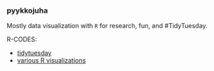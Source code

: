 ### pyykkojuha

Mostly data visualization with `R` for research, fun, and #TidyTuesday.

R-CODES: 
- [tidytuesday](https://github.com/pyykkojuha/tidytuesday)
- [various R visualizations](https://github.com/pyykkojuha/R)

<!--
**pyykkojuha/pyykkojuha** is a ✨ _special_ ✨ repository because its `README.md` (this file) appears on your GitHub profile.

Here are some ideas to get you started:

- 🔭 I’m currently working on ...
- 🌱 I’m currently learning ...
- 👯 I’m looking to collaborate on ...
- 🤔 I’m looking for help with ...
- 💬 Ask me about ...
- 📫 How to reach me: ...
- 😄 Pronouns: ...
- ⚡ Fun fact: ...
-->
